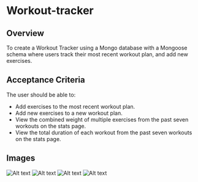 # Workout-tracker
## Overview
To create a Workout Tracker using a Mongo database with a Mongoose schema where users track their most recent workout plan, and add new exercises. 

## Acceptance Criteria
The user should be able to:
- Add exercises to the most recent workout plan.
- Add new exercises to a new workout plan.
- View the combined weight of multiple exercises from the past seven workouts on the stats page.
- View the total duration of each workout from the past seven workouts on the stats page.

## Images
![Alt text](./images/1.png?raw=true "Optional Title")
![Alt text](./images/2.png?raw=true "Optional Title")
![Alt text](./images/3.png?raw=true "Optional Title")
![Alt text](./images/4.png?raw=true "Optional Title")
